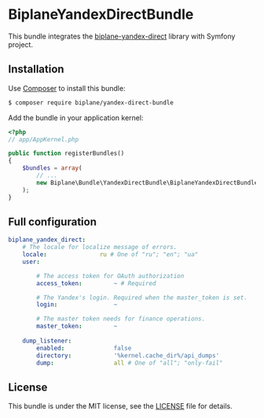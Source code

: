 # BiplaneYandexDirectBundle

This bundle integrates the [biplane-yandex-direct](https://github.com/biplane/yandex-direct) 
library with Symfony project.

## Installation

Use [Composer](https://getcomposer.org/) to install this bundle:

```bash
$ composer require biplane/yandex-direct-bundle
```

Add the bundle in your application kernel:

```php
<?php
// app/AppKernel.php

public function registerBundles()
{
    $bundles = array(
        // ...
        new Biplane\Bundle\YandexDirectBundle\BiplaneYandexDirectBundle(),
    );
}
```

## Full configuration

```yaml
biplane_yandex_direct:
    # The locale for localize message of errors.
    locale:               ru # One of "ru"; "en"; "ua"    
    user:

        # The access token for OAuth authorization
        access_token:         ~ # Required

        # The Yandex's login. Required when the master_token is set.
        login:                ~

        # The master token needs for finance operations.
        master_token:         ~
        
    dump_listener:
        enabled:              false
        directory:            '%kernel.cache_dir%/api_dumps'
        dump:                 all # One of "all"; "only-fail"
```

## License

This bundle is under the MIT license, see the [LICENSE](Resources/meta/LICENSE) file for details.
